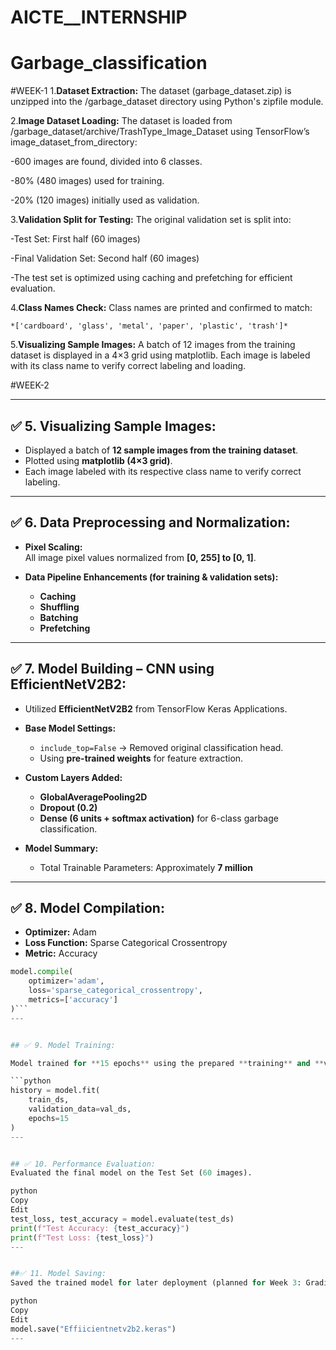 # AICTE__INTERNSHIP
# Garbage_classification
#WEEK-1
1.**Dataset Extraction:** The dataset (garbage_dataset.zip) is unzipped into the /garbage_dataset directory using Python's zipfile module.

2.**Image Dataset Loading:** The dataset is loaded from /garbage_dataset/archive/TrashType_Image_Dataset using TensorFlow’s image_dataset_from_directory:

  -600 images are found, divided into 6 classes.
  
  -80% (480 images) used for training.
  
  -20% (120 images) initially used as validation.
  
3.**Validation Split for Testing:**
  The original validation set is split into:
  
  -Test Set: First half (60 images)
  
  -Final Validation Set: Second half (60 images)
  
  -The test set is optimized using caching and prefetching for efficient evaluation.
  
4.**Class Names Check:**
    Class names are printed and confirmed to match:
    
    *['cardboard', 'glass', 'metal', 'paper', 'plastic', 'trash']*
    
5.**Visualizing Sample Images:**
  A batch of 12 images from the training dataset is displayed in a 4×3 grid using matplotlib. Each image is labeled with its class name to verify correct labeling    and   loading.
  
#WEEK-2

---
## ✅ 5. Visualizing Sample Images:

- Displayed a batch of **12 sample images from the training dataset**.
- Plotted using **matplotlib (4×3 grid)**.
- Each image labeled with its respective class name to verify correct labeling.

---

## ✅ 6. Data Preprocessing and Normalization:

- **Pixel Scaling:**  
  All image pixel values normalized from **[0, 255] to [0, 1]**.

- **Data Pipeline Enhancements (for training & validation sets):**
  - **Caching**
  - **Shuffling**
  - **Batching**
  - **Prefetching**

---

## ✅ 7. Model Building – CNN using EfficientNetV2B2:

- Utilized **EfficientNetV2B2** from TensorFlow Keras Applications.

- **Base Model Settings:**
  - `include_top=False` → Removed original classification head.
  - Using **pre-trained weights** for feature extraction.

- **Custom Layers Added:**
  - **GlobalAveragePooling2D**
  - **Dropout (0.2)**
  - **Dense (6 units + softmax activation)** for 6-class garbage classification.

- **Model Summary:**
  - Total Trainable Parameters: Approximately **7 million**

---

## ✅ 8. Model Compilation:

- **Optimizer:** Adam  
- **Loss Function:** Sparse Categorical Crossentropy  
- **Metric:** Accuracy  

```python
model.compile(
    optimizer='adam',
    loss='sparse_categorical_crossentropy',
    metrics=['accuracy']
)```
---


## ✅ 9. Model Training:

Model trained for **15 epochs** using the prepared **training** and **validation datasets**.

```python
history = model.fit(
    train_ds,
    validation_data=val_ds,
    epochs=15
)
---


## ✅ 10. Performance Evaluation:
Evaluated the final model on the Test Set (60 images).

python
Copy
Edit
test_loss, test_accuracy = model.evaluate(test_ds)
print(f"Test Accuracy: {test_accuracy}")
print(f"Test Loss: {test_loss}")
---


##✅ 11. Model Saving:
Saved the trained model for later deployment (planned for Week 3: Gradio Web App).

python
Copy
Edit
model.save("Effiicientnetv2b2.keras")
---
